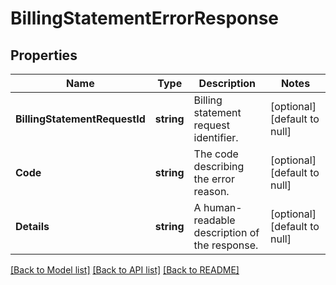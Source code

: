 # BillingStatementErrorResponse

## Properties
Name | Type | Description | Notes
------------ | ------------- | ------------- | -------------
**BillingStatementRequestId** | **string** | Billing statement request identifier. | [optional] [default to null]
**Code** | **string** | The code describing the error reason. | [optional] [default to null]
**Details** | **string** | A human-readable description of the response. | [optional] [default to null]

[[Back to Model list]](../README.md#documentation-for-models) [[Back to API list]](../README.md#documentation-for-api-endpoints) [[Back to README]](../README.md)

